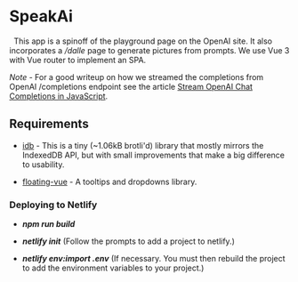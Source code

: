 # SpeakAi

&nbsp;&nbsp;This app is a spinoff of the playground
page on the OpenAI site. It also incorporates a _/dalle_ page to generate pictures from prompts. We use Vue 3 with Vue router to implement an SPA.

_Note_ - For a good writeup on how we streamed the completions from OpenAI /completions endpoint see the article [Stream OpenAI Chat Completions in JavaScript](https://www.builder.io/blog/stream-ai-javascript).

## Requirements

- [idb](https://www.npmjs.com/package/idb) - This is a tiny (~1.06kB brotli'd) library that mostly mirrors the IndexedDB API, but with small improvements that make a big difference to usability.

- [floating-vue](https://floating-vue.starpad.dev/) - A tooltips and dropdowns library.

### Deploying to Netlify

- **_npm run build_**

- **_netlify init_** (Follow the prompts to add a project to netlify.)

- **_netlify env:import .env_** (If necessary. You must then rebuild the project to add the environment
  variables to your project.)
